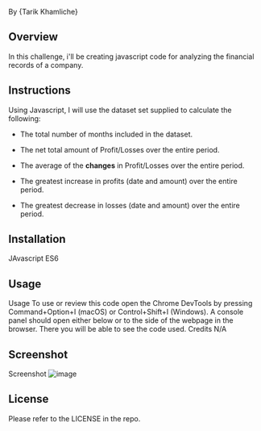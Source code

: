By {Tarik Khamliche}

## Overview
 
In this challenge, i'll be creating javascript code for analyzing the financial records of a company. 

## Instructions

Using Javascript, I will use the dataset set supplied to calculate the following:

* The total number of months included in the dataset.

* The net total amount of Profit/Losses over the entire period.

* The average of the **changes** in Profit/Losses over the entire period.
  

* The greatest increase in profits (date and amount) over the entire period.

* The greatest decrease in losses (date and amount) over the entire period.

## Installation
JAvascript ES6

## Usage
Usage To use or review this code open the Chrome DevTools by pressing Command+Option+I (macOS) or Control+Shift+I (Windows). A console panel should open either below or to the side of the webpage in the browser. There you will be able to see the code used.
Credits
N/A
## Screenshot
Screenshot
![image](https://user-images.githubusercontent.com/115656280/202020196-31a36ab0-606c-4d20-9ebd-582521d8a83e.png)


## License
Please refer to the LICENSE in the repo.
